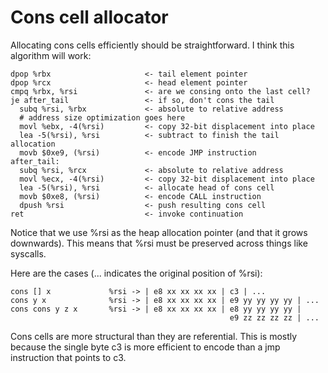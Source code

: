 # Cons cell allocator

Allocating cons cells efficiently should be straightforward. I think this
algorithm will work:

    dpop %rbx                     <- tail element pointer
    dpop %rcx                     <- head element pointer
    cmpq %rbx, %rsi               <- are we consing onto the last cell?
    je after_tail                 <- if so, don't cons the tail
      subq %rsi, %rbx             <- absolute to relative address
      # address size optimization goes here
      movl %ebx, -4(%rsi)         <- copy 32-bit displacement into place
      lea -5(%rsi), %rsi          <- subtract to finish the tail allocation
      movb $0xe9, (%rsi)          <- encode JMP instruction
    after_tail:
      subq %rsi, %rcx             <- absolute to relative address
      movl %ecx, -4(%rsi)         <- copy 32-bit displacement into place
      lea -5(%rsi), %rsi          <- allocate head of cons cell
      movb $0xe8, (%rsi)          <- encode CALL instruction
      dpush %rsi                  <- push resulting cons cell
    ret                           <- invoke continuation

Notice that we use %rsi as the heap allocation pointer (and that it grows
downwards). This means that %rsi must be preserved across things like syscalls.

Here are the cases (... indicates the original position of %rsi):

    cons [] x             %rsi -> | e8 xx xx xx xx | c3 | ...
    cons y x              %rsi -> | e8 xx xx xx xx | e9 yy yy yy yy | ...
    cons cons y z x       %rsi -> | e8 xx xx xx xx | e8 yy yy yy yy |
                                                     e9 zz zz zz zz | ...

Cons cells are more structural than they are referential. This is mostly because
the single byte c3 is more efficient to encode than a jmp instruction that
points to c3.